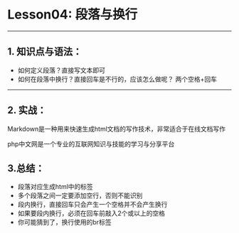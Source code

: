 Lesson04: 段落与换行
===================

----------------------------------------------------------------------

1\. 知识点与语法：
---------------
- 如何定义段落？直接写文本即可
- 如何在段落中换行？直接回车是不行的，应该怎么做呢？
两个空格+回车
----------------------------------------------------------------------

2\. 实战：
--------

Markdown是一种用来快速生成html文档的写作技术，非常适合于在线文档写作

php中文网是一个专业的互联网知识与技能的学习与分享平台

3\.总结：
-------
- 段落对应生成html中的标签
- 多个段落之间一定要添加空行，否则不能识别
- 段内换行，直接回车只会产生一个空格并不会产生换行
- 如果要段内换行，必须在回车前敲入2个或以上的空格
- 你可能猜到了，换行使用的br标签

